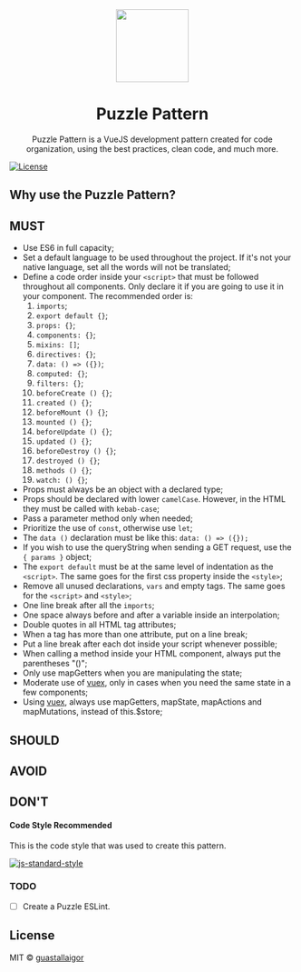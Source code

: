 <div align="center">
  <img src="static/logo.png" width="128px">
  <h1>Puzzle Pattern</h1>
</div>

<p align="center">
  Puzzle Pattern is a VueJS development pattern created for code organization, using the best practices, clean code, and much more.
</p>

[![License](https://img.shields.io/badge/license-MIT-blue.svg)](https://raw.githubusercontent.com/guastallaigor/hare/master/LICENSE)

## Why use the Puzzle Pattern?

## MUST

* Use ES6 in full capacity;
* Set a default language to be used throughout the project. If it's not your native language, set all the words will not be translated;
* Define a code order inside your `<script>` that must be followed throughout all components. Only declare it if you are going to use it in your component. The recommended order is:
  1. `imports`;
  2. `export default {}`;
  3. `props: {}`;
  4. `components: {}`;
  5. `mixins: []`;
  6. `directives: {}`;
  7. `data: () => ({})`;
  8. `computed: {}`;
  9. `filters: {}`;
  10. `beforeCreate () {}`;
  11. `created () {}`;
  12. `beforeMount () {}`;
  13. `mounted () {}`;
  14. `beforeUpdate () {}`;
  15. `updated () {}`;
  16. `beforeDestroy () {}`;
  17. `destroyed () {}`;
  18. `methods () {}`;
  19. `watch: () {}`;
* Props must always be an object with a declared type;
* Props should be declared with lower `camelCase`. However, in the HTML they must be called with `kebab-case`;
* Pass a parameter method only when needed;
* Prioritize the use of `const`, otherwise use `let`;
* The `data ()` declaration must be like this: `data: () => ({});`
* If you wish to use the queryString when sending a GET request, use the `{ params }` object;
* The `export default` must be at the same level of indentation as the `<script>`. The same goes for the first css property inside the `<style>`;
* Remove all unused declarations, `vars` and empty tags. The same goes for the `<script>` and `<style>`;
* One line break after all the `imports`;
* One space always before and after a variable inside an interpolation;
* Double quotes in all HTML tag attributes;
* When a tag has more than one attribute, put on a line break;
* Put a line break after each dot inside your script whenever possible;
* When calling a method inside your HTML component, always put the parentheses "()";
* Only use mapGetters when you are manipulating the state;
* Moderate use of [vuex](https://github.com/vuejs/vuex), only in cases when you need the same state in a few components;
* Using [vuex](https://github.com/vuejs/vuex), always use mapGetters, mapState, mapActions and mapMutations, instead of this.$store;

## SHOULD

## AVOID

## DON'T

#### Code Style Recommended

This is the code style that was used to create this pattern.

[![js-standard-style](https://cdn.rawgit.com/feross/standard/master/badge.svg)](https://github.com/feross/standard)

### TODO

* [ ] Create a Puzzle ESLint.

## License

MIT © [guastallaigor](https://github.com/guastallaigor/puzzle-pattern)
